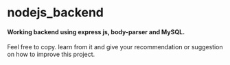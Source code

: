 # nodejs_backend

#### Working backend using express js, body-parser and MySQL.
Feel free to copy. learn from it and give your recommendation or suggestion on how to improve this project.
